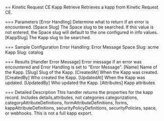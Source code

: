 == Kinetic Request CE Kapp Retrieve
Retrieves a kapp from Kinetic Request CE.

=== Parameters
[Error Handling]
    Determine what to return if an error is encountered.
[Space Slug]
  The Space slug to be searched. If this value is not entered, the
  Space slug will default to the one configured in info values.
[KappSlug]
  The Kapp slug to be searched.

=== Sample Configuration
Error Handling:         Error Message
Space Slug:             acme
Kapp Slug:              catalog

=== Results
[Handler Error Message]
  Error message if an error was encountered and Error Handling is set to "Error Message".
[Name]
  Name of the Kapp.
[Slug]
  Slug of the Kapp.
[CreatedAt]
  When the Kapp was created.
[CreatedBy]
  Who created the Kapp.
[UpdatedAt]
  When the Kapp was updated.
[UpdatedBy]
  Who updated the Kapp.
[Attributes]
  Kapp attributes


=== Detailed Description
This handler returns the properties for the kapp record. Includes details,attributes, not categories
categorizations, categoryAttributeDefinitions, formAttributeDefinitions, forms,
kappAttributeDefinitions, securityPolicyDefinitions, securityPolicies, space,
or webhooks. This is not a full kapp export.

